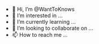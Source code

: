 - 👋 Hi, I’m @WantToKnows
- 👀 I’m interested in ...
- 🌱 I’m currently learning ...
- 💞️ I’m looking to collaborate on ...
- 📫 How to reach me ...

<!---
WantToKnows/WantToKnows is a ✨ special ✨ repository because its `README.md` (this file) appears on your GitHub profile.
You can click the Preview link to take a look at your changes.
--->
